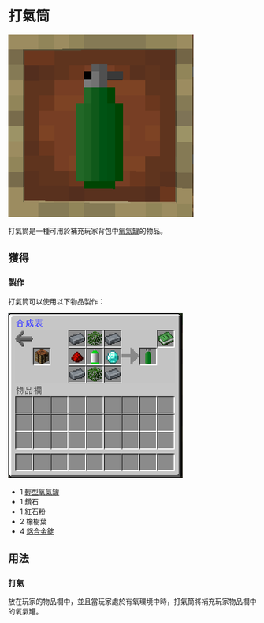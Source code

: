 # 打氣筒

![](<../.gitbook/assets/image (135).png>)

打氣筒是一種可用於補充玩家背包中[氧氣罐](Oxygen-Tank.md)的物品。

## 獲得

### 製作

打氣筒可以使用以下物品製作：

![](<../.gitbook/assets/image (134).png>)

* 1 [輕型氧氣罐](Oxygen-Tank.md#qing-xing-yang-qi-guan)
* 1 鑽石
* 1 紅石粉
* 2 橡樹葉
* 4 [鋁合金錠](aluminium-alloy-ingot.md)

## 用法

### 打氣

放在玩家的物品欄中，並且當玩家處於有氧環境中時，打氣筒將補充玩家物品欄中的氧氣罐。
